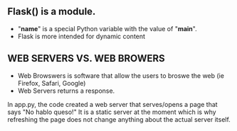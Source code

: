 ## Flask() is a module.
- "__name__" is a special Python variable with the value of "__main__". 
- Flask is more intended for dynamic content

## WEB SERVERS VS. WEB BROWERS 
- Web Browswers is software that allow the users to broswe the web
    (ie Firefox, Safari, Google)
- Web Servers returns a response. 

In app.py, the code created a web server that serves/opens a page that
says "No hablo queso!" It is a static server at the moment which is why refreshing
the page does not change anything about the actual server itself. 
